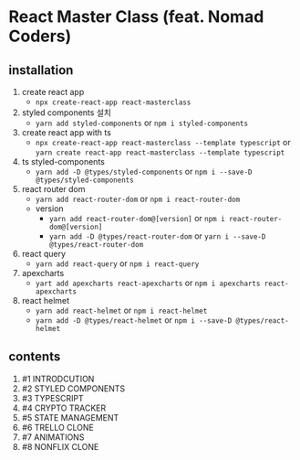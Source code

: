 # React Master Class (feat. Nomad Coders)

## installation

1. create react app
   - `npx create-react-app react-masterclass`
2. styled components 설치
   - `yarn add styled-components` or `npm i styled-components`
3. create react app with ts
   - `npx create-react-app react-masterclass --template typescript` or `yarn create react-app react-masterclass --template typescript`
4. ts styled-components
   - `yarn add -D @types/styled-components` or `npm i --save-D @types/styled-components`
5. react router dom
   - `yarn add react-router-dom` or `npm i react-router-dom`
   - version
     - `yarn add react-router-dom@[version]` or `npm i react-router-dom@[version]`
     - `yarn add -D @types/react-router-dom` or `yarn i --save-D @types/react-router-dom`
6. react query
   - `yarn add react-query` or `npm i react-query`
7. apexcharts
   - `yart add apexcharts react-apexcharts` or `npm i apexcharts react-apexcharts`
8. react helmet
   - `yarn add react-helmet` or `npm i react-helmet`
   - `yarn add -D @types/react-helmet` or `npm i --save-D @types/react-helmet`

## contents

1. #1 INTRODCUTION
2. #2 STYLED COMPONENTS
3. #3 TYPESCRIPT
4. #4 CRYPTO TRACKER
5. #5 STATE MANAGEMENT
6. #6 TRELLO CLONE
7. #7 ANIMATIONS
8. #8 NONFLIX CLONE
